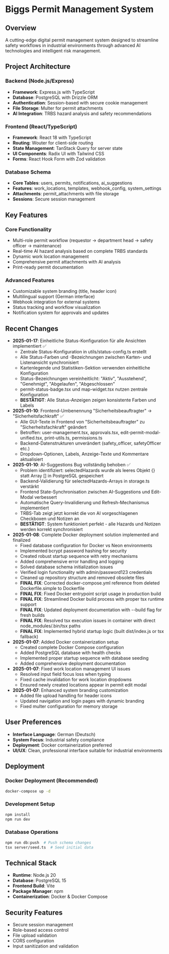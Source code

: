 # Biggs Permit Management System

## Overview
A cutting-edge digital permit management system designed to streamline safety workflows in industrial environments through advanced AI technologies and intelligent risk management.

## Project Architecture

### Backend (Node.js/Express)
- **Framework**: Express.js with TypeScript
- **Database**: PostgreSQL with Drizzle ORM
- **Authentication**: Session-based with secure cookie management
- **File Storage**: Multer for permit attachments
- **AI Integration**: TRBS hazard analysis and safety recommendations

### Frontend (React/TypeScript)
- **Framework**: React 18 with TypeScript
- **Routing**: Wouter for client-side routing
- **State Management**: TanStack Query for server state
- **UI Components**: Radix UI with Tailwind CSS
- **Forms**: React Hook Form with Zod validation

### Database Schema
- **Core Tables**: users, permits, notifications, ai_suggestions
- **Features**: work_locations, templates, webhook_config, system_settings
- **Attachments**: permit_attachments with file storage
- **Sessions**: Secure session management

## Key Features

### Core Functionality
- Multi-role permit workflow (requestor → department head → safety officer → maintenance)
- Real-time AI hazard analysis based on complete TRBS standards
- Dynamic work location management
- Comprehensive permit attachments with AI analysis
- Print-ready permit documentation

### Advanced Features
- Customizable system branding (title, header icon)
- Multilingual support (German interface)
- Webhook integration for external systems
- Status tracking and workflow visualization
- Notification system for approvals and updates

## Recent Changes
- **2025-01-17**: Einheitliche Status-Konfiguration für alle Ansichten implementiert ✅
  - Zentrale Status-Konfiguration in utils/status-config.ts erstellt
  - Alle Status-Farben und -Bezeichnungen zwischen Karten- und Listenansicht synchronisiert
  - Kartenlegende und Statistiken-Sektion verwenden einheitliche Konfiguration
  - Status-Bezeichnungen vereinheitlicht: "Aktiv", "Ausstehend", "Genehmigt", "Abgelaufen", "Abgeschlossen"
  - permit-status-badge.tsx und map-widget.tsx nutzen zentrale Konfiguration
  - **BESTÄTIGT**: Alle Status-Anzeigen zeigen konsistente Farben und Labels
- **2025-01-10**: Frontend-Umbenennung "Sicherheitsbeauftragter" → "Sicherheitsfachkraft" ✅
  - Alle GUI-Texte in Frontend von "Sicherheitsbeauftragter" zu "Sicherheitsfachkraft" geändert
  - Betroffen: user-management.tsx, approvals.tsx, edit-permit-modal-unified.tsx, print-utils.ts, permissions.ts
  - Backend-Datenstrukturen unverändert (safety_officer, safetyOfficer etc.)
  - Dropdown-Optionen, Labels, Anzeige-Texte und Kommentare aktualisiert
- **2025-01-10**: AI-Suggestions Bug vollständig behoben ✅
  - Problem identifiziert: selectedHazards wurde als leeres Objekt {} statt Array [] in PostgreSQL gespeichert
  - Backend-Validierung für selectedHazards-Arrays in storage.ts verstärkt
  - Frontend State-Synchronisation zwischen AI-Suggestions und Edit-Modal verbessert
  - Automatische Query-Invalidierung und Refresh-Mechanismus implementiert
  - TRBS-Tab zeigt jetzt korrekt die von AI vorgeschlagenen Checkboxen und Notizen an
  - **BESTÄTIGT**: System funktioniert perfekt - alle Hazards und Notizen werden korrekt synchronisiert
- **2025-01-08**: Complete Docker deployment solution implemented and finalized
  - Fixed database configuration for Docker vs Neon environments
  - Implemented bcrypt password hashing for security
  - Created robust startup sequence with retry mechanisms
  - Added comprehensive error handling and logging
  - Solved database schema initialization issues
  - Verified login functionality with admin/password123 credentials
  - Cleaned up repository structure and removed obsolete files
  - **FINAL FIX**: Corrected docker-compose.yml reference from deleted Dockerfile.simple to Dockerfile
  - **FINAL FIX**: Fixed Docker entrypoint script usage in production build
  - **FINAL FIX**: Streamlined Docker build process with proper tsx runtime support
  - **FINAL FIX**: Updated deployment documentation with --build flag for fresh builds
  - **FINAL FIX**: Resolved tsx execution issues in container with direct node_modules/.bin/tsx paths
  - **FINAL FIX**: Implemented hybrid startup logic (built dist/index.js or tsx fallback)
- **2025-01-07**: Added Docker containerization setup
  - Created complete Docker Compose configuration
  - Added PostgreSQL database with health checks
  - Implemented proper startup sequence with database seeding
  - Added comprehensive deployment documentation
- **2025-01-07**: Fixed work location management UI issues
  - Resolved input field focus loss when typing
  - Fixed cache invalidation for work location dropdowns
  - Ensured newly created locations appear in permit edit modal
- **2025-01-07**: Enhanced system branding customization
  - Added file upload handling for header icons
  - Updated navigation and login pages with dynamic branding
  - Fixed multer configuration for memory storage

## User Preferences
- **Interface Language**: German (Deutsch)
- **System Focus**: Industrial safety compliance
- **Deployment**: Docker containerization preferred
- **UI/UX**: Clean, professional interface suitable for industrial environments

## Deployment

### Docker Deployment (Recommended)
```bash
docker-compose up -d
```

### Development Setup
```bash
npm install
npm run dev
```

### Database Operations
```bash
npm run db:push  # Push schema changes
tsx server/seed.ts  # Seed initial data
```

## Technical Stack
- **Runtime**: Node.js 20
- **Database**: PostgreSQL 15
- **Frontend Build**: Vite
- **Package Manager**: npm
- **Containerization**: Docker & Docker Compose

## Security Features
- Secure session management
- Role-based access control
- File upload validation
- CORS configuration
- Input sanitization and validation